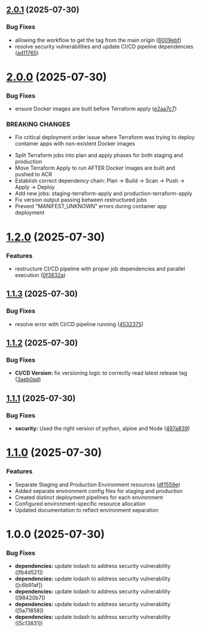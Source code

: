 ## [2.0.1](https://github.com/ayadeleke/GreenLife-Eco-Tracker/compare/v2.0.0...v2.0.1) (2025-07-30)


### Bug Fixes

* allowing the workflow to get the tag from the main origin ([6009ebf](https://github.com/ayadeleke/GreenLife-Eco-Tracker/commit/6009ebf2b1bba8bb556524bedb2928ed87069714))
* resolve security vulnerabilities and update CI/CD pipeline dependencies ([ad11765](https://github.com/ayadeleke/GreenLife-Eco-Tracker/commit/ad11765674e347b5d4509d2669dee58780e8a226))

# [2.0.0](https://github.com/ayadeleke/GreenLife-Eco-Tracker/compare/v1.2.0...v2.0.0) (2025-07-30)


### Bug Fixes

* ensure Docker images are built before Terraform apply ([e2aa7c7](https://github.com/ayadeleke/GreenLife-Eco-Tracker/commit/e2aa7c77a29f2cf274cc34281edd3653ed0dc4df))


### BREAKING CHANGES

* Fix critical deployment order issue where Terraform was trying to deploy container apps with non-existent Docker images

- Split Terraform jobs into plan and apply phases for both staging and production
- Move Terraform Apply to run AFTER Docker images are built and pushed to ACR
- Establish correct dependency chain: Plan → Build → Scan → Push → Apply → Deploy
- Add new jobs: staging-terraform-apply and production-terraform-apply
- Fix version output passing between restructured jobs
- Prevent "MANIFEST_UNKNOWN" errors during container app deployment

# [1.2.0](https://github.com/ayadeleke/GreenLife-Eco-Tracker/compare/v1.1.3...v1.2.0) (2025-07-30)


### Features

* restructure CI/CD pipeline with proper job dependencies and parallel execution ([0f3832a](https://github.com/ayadeleke/GreenLife-Eco-Tracker/commit/0f3832a19d956018354550ffc0f0ac3516bec1b7))

## [1.1.3](https://github.com/ayadeleke/GreenLife-Eco-Tracker/compare/v1.1.2...v1.1.3) (2025-07-30)


### Bug Fixes

* resolve error with CI/CD pipeline running ([4532375](https://github.com/ayadeleke/GreenLife-Eco-Tracker/commit/453237507d232e9f59eeec5e18d0b6d913e29523))

## [1.1.2](https://github.com/ayadeleke/GreenLife-Eco-Tracker/compare/v1.1.1...v1.1.2) (2025-07-30)


### Bug Fixes

* **CI/CD Version:** fix versioning logic to correctly read latest release tag ([3aeb0ad](https://github.com/ayadeleke/GreenLife-Eco-Tracker/commit/3aeb0ad9ab67c3b4c6d14d5540cff2a3f098a463))

## [1.1.1](https://github.com/ayadeleke/GreenLife-Eco-Tracker/compare/v1.1.0...v1.1.1) (2025-07-30)


### Bug Fixes

* **security:** Used the right version of python, alpine and Node ([497a839](https://github.com/ayadeleke/GreenLife-Eco-Tracker/commit/497a839e5fb0a481dd3ada4f7320f31ad29c2979))

# [1.1.0](https://github.com/ayadeleke/GreenLife-Eco-Tracker/compare/v1.0.0...v1.1.0) (2025-07-30)


### Features

* Separate Staging and Production Environment resources ([df1559e](https://github.com/ayadeleke/GreenLife-Eco-Tracker/commit/df1559e8df57b3f5c385733f2e90fcc23b744ffd))
* Added separate environment config files for staging and production
* Created distinct deployment pipelines for each environment
* Configured environment-specific resource allocation
* Updated documentation to reflect environment separation
# 1.0.0 (2025-07-30)


### Bug Fixes

* **dependencies:** update lodash to address security vulnerability ([fb4d521])
* **dependencies:** update lodash to address security vulnerability ([c6b91af])
* **dependencies:** update lodash to address security vulnerability ([98420b7])
* **dependencies:** update lodash to address security vulnerability ([5a71858])
* **dependencies:** update lodash to address security vulnerability ([5c13831])
